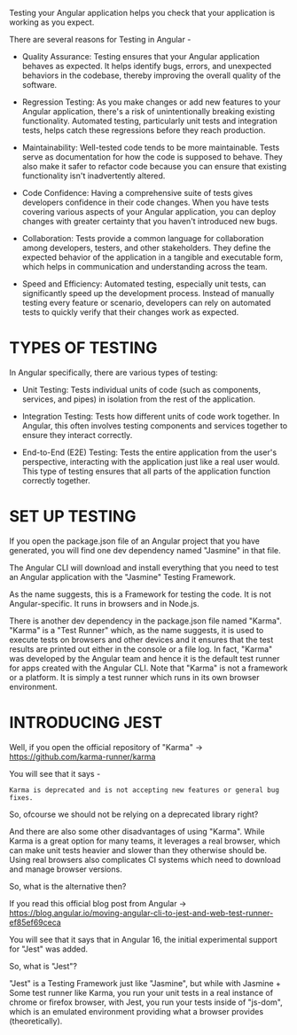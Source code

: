 Testing your Angular application helps you check that your application is working as you expect.

There are several reasons for Testing in Angular - 

 - Quality Assurance: Testing ensures that your Angular application behaves as expected. It helps identify bugs, errors, and unexpected behaviors in the codebase, thereby improving the overall quality of the software.
 
 - Regression Testing: As you make changes or add new features to your Angular application, there's a risk of unintentionally breaking existing functionality. Automated testing, particularly unit tests and integration tests, helps catch these regressions before they reach production.
 
 - Maintainability: Well-tested code tends to be more maintainable. Tests serve as documentation for how the code is supposed to behave. They also make it safer to refactor code because you can ensure that existing functionality isn't inadvertently altered.
 
 - Code Confidence: Having a comprehensive suite of tests gives developers confidence in their code changes. When you have tests covering various aspects of your Angular application, you can deploy changes with greater certainty that you haven't introduced new bugs.
 
 - Collaboration: Tests provide a common language for collaboration among developers, testers, and other stakeholders. They define the expected behavior of the application in a tangible and executable form, which helps in communication and understanding across the team.
 
 - Speed and Efficiency: Automated testing, especially unit tests, can significantly speed up the development process. Instead of manually testing every feature or scenario, developers can rely on automated tests to quickly verify that their changes work as expected.


# TYPES OF TESTING

In Angular specifically, there are various types of testing:

 - Unit Testing: Tests individual units of code (such as components, services, and pipes) in isolation from the rest of the application.
  
 - Integration Testing: Tests how different units of code work together. In Angular, this often involves testing components and services together to ensure they interact correctly.
  
 - End-to-End (E2E) Testing: Tests the entire application from the user's perspective, interacting with the application just like a real user would. This type of testing ensures that all parts of the application function correctly together.

# SET UP TESTING

If you open the package.json file of an Angular project that you have generated, you will find one dev dependency named "Jasmine" in that file.

The Angular CLI will download and install everything that you need to test an Angular application with the "Jasmine" Testing Framework.

As the name suggests, this is a Framework for testing the code. It is not Angular-specific. It runs in browsers and in Node.js.

There is another dev dependency in the package.json file named "Karma". "Karma" is a "Test Runner" which, as the name suggests, it is used to execute tests on browsers and other devices and it ensures that the test results are printed out either in the console or a file log. In fact, "Karma" was developed by the Angular team and hence it is the default test runner for apps created with the Angular CLI. Note that "Karma" is not a framework or a platform. It is simply a test runner which runs in its own browser environment.

# INTRODUCING JEST

Well, if you open the official repository of "Karma" -> https://github.com/karma-runner/karma

You will see that it says - 

    Karma is deprecated and is not accepting new features or general bug fixes.

So, ofcourse we should not be relying on a deprecated library right? 

And there are also some other disadvantages of using "Karma". While Karma is a great option for many teams, it leverages a real browser, which can make unit tests heavier and slower than they otherwise should be. Using real browsers also complicates CI systems which need to download and manage browser versions.

So, what is the alternative then?

If you read this official blog post from Angular -> https://blog.angular.io/moving-angular-cli-to-jest-and-web-test-runner-ef85ef69ceca

You will see that it says that in Angular 16, the initial experimental support for "Jest" was added. 

So, what is "Jest"?

"Jest" is a Testing Framework just like "Jasmine", but while with Jasmine + Some test runner like Karma, you run your unit tests in a real instance of chrome or firefox browser, with Jest, you run your tests inside of "js-dom", which is an emulated environment providing what a browser provides (theoretically).